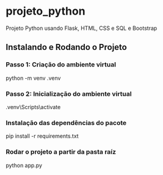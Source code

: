 # projeto_python
Projeto Python usando Flask, HTML, CSS e SQL e Bootstrap

## Instalando e Rodando o Projeto

### Passo 1: Criação do ambiente virtual

python -m venv .venv

### Passo 2: Inicialização do ambiente virtual
.venv\Scripts\activate

### Instalação das dependências do pacote
pip install -r requirements.txt

### Rodar o projeto a partir da pasta raíz
python app.py